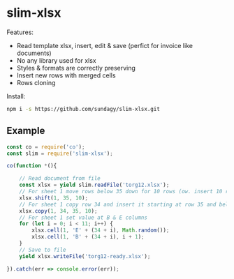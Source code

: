 # slim-xlsx

Features:
* Read template xlsx, insert, edit & save (perfict for invoice like documents)
* No any library used for xlsx
* Styles & formats are correctly preserving
* Insert new rows with merged cells
* Rows cloning

Install:
```bash
npm i -s https://github.com/sundagy/slim-xlsx.git
```

## Example
```javascript
const co = require('co');
const slim = require('slim-xlsx');

co(function *(){

    // Read document from file
    const xlsx = yield slim.readFile('torg12.xlsx');
    // For sheet 1 move rows below 35 down for 10 rows (ow. insert 10 rows in sheet 1 at row 35)
    xlsx.shift(1, 35, 10);
    // For sheet 1 copy row 34 and insert it starting at row 35 and below 10 times
    xlsx.copy(1, 34, 35, 10);
    // For sheet 1 set value at B & E columns
    for (let i = 0; i < 11; i++) {
        xlsx.cell(1, 'E' + (34 + i), Math.random());
        xlsx.cell(1, 'B' + (34 + i), i + 1);
    }
    // Save to file
    yield xlsx.writeFile('torg12-ready.xlsx');

}).catch(err => console.error(err));
```
